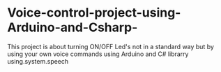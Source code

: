 # Voice-control-project-using-Arduino-and-Csharp-
This project is about turning ON/OFF Led's not in a standard way but by using your own voice commands using Arduino and C# librarry using.system.speech
